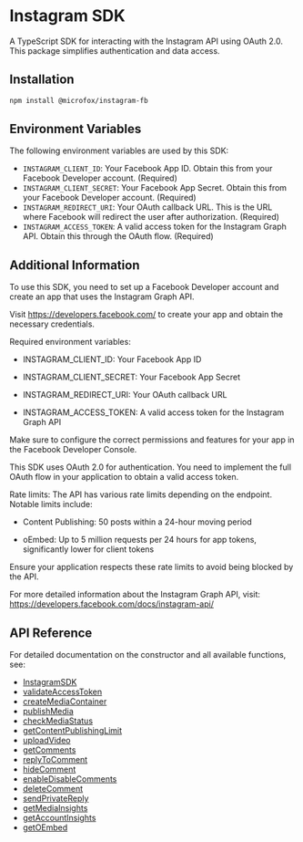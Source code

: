 # Instagram SDK

A TypeScript SDK for interacting with the Instagram API using OAuth 2.0. This package simplifies authentication and data access.

## Installation

```bash
npm install @microfox/instagram-fb
```

## Environment Variables

The following environment variables are used by this SDK:

- `INSTAGRAM_CLIENT_ID`: Your Facebook App ID. Obtain this from your Facebook Developer account. (Required)
- `INSTAGRAM_CLIENT_SECRET`: Your Facebook App Secret. Obtain this from your Facebook Developer account. (Required)
- `INSTAGRAM_REDIRECT_URI`: Your OAuth callback URL. This is the URL where Facebook will redirect the user after authorization. (Required)
- `INSTAGRAM_ACCESS_TOKEN`: A valid access token for the Instagram Graph API. Obtain this through the OAuth flow. (Required)

## Additional Information

To use this SDK, you need to set up a Facebook Developer account and create an app that uses the Instagram Graph API.

Visit https://developers.facebook.com/ to create your app and obtain the necessary credentials.

Required environment variables:

- INSTAGRAM_CLIENT_ID: Your Facebook App ID

- INSTAGRAM_CLIENT_SECRET: Your Facebook App Secret

- INSTAGRAM_REDIRECT_URI: Your OAuth callback URL

- INSTAGRAM_ACCESS_TOKEN: A valid access token for the Instagram Graph API

Make sure to configure the correct permissions and features for your app in the Facebook Developer Console.

This SDK uses OAuth 2.0 for authentication. You need to implement the full OAuth flow in your application to obtain a valid access token.

Rate limits: The API has various rate limits depending on the endpoint. Notable limits include:

- Content Publishing: 50 posts within a 24-hour moving period

- oEmbed: Up to 5 million requests per 24 hours for app tokens, significantly lower for client tokens

Ensure your application respects these rate limits to avoid being blocked by the API.

For more detailed information about the Instagram Graph API, visit: https://developers.facebook.com/docs/instagram-api/

## API Reference

For detailed documentation on the constructor and all available functions, see:

- [InstagramSDK](./docs/InstagramSDK.md)
- [validateAccessToken](./docs/validateAccessToken.md)
- [createMediaContainer](./docs/createMediaContainer.md)
- [publishMedia](./docs/publishMedia.md)
- [checkMediaStatus](./docs/checkMediaStatus.md)
- [getContentPublishingLimit](./docs/getContentPublishingLimit.md)
- [uploadVideo](./docs/uploadVideo.md)
- [getComments](./docs/getComments.md)
- [replyToComment](./docs/replyToComment.md)
- [hideComment](./docs/hideComment.md)
- [enableDisableComments](./docs/enableDisableComments.md)
- [deleteComment](./docs/deleteComment.md)
- [sendPrivateReply](./docs/sendPrivateReply.md)
- [getMediaInsights](./docs/getMediaInsights.md)
- [getAccountInsights](./docs/getAccountInsights.md)
- [getOEmbed](./docs/getOEmbed.md)

